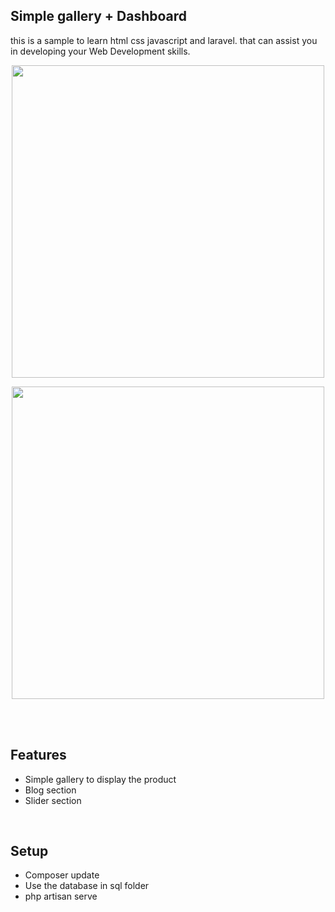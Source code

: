 ## Simple gallery + Dashboard
<p>this is a sample to learn html css javascript and laravel. that can assist you in developing your Web Development skills.</p>
<div>
<p align="center"><img src="https://i.postimg.cc/csjvfzN0/113.jpg" width="500"></p>
    <p align="center"><img src="https://i.postimg.cc/RS6n8BTW/133dashborad.jpg" height="500"></p>
 </div>
 
 <br>
 <br>
 
 ## Features

<ul>
    <li>Simple gallery to display the product</li>
    <li>Blog section</li>
    <li>Slider section</li>
   </ul>
   <br>
   
   
## Setup


   <ul>
    <li>Composer update</li>
    <li>Use the database in sql folder</li>
    <li>php artisan serve</li>
   </ul>
